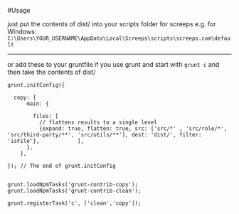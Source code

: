 
#Usage

just put the contents of dist/ into your scripts folder for screeps
e.g. for Windows: ``C:\Users\YOUR_USERNAME\AppData\Local\Screeps\scripts\screeps.com\default``

---

or add these to your gruntfile if you use grunt and start with ``grunt c`` and then take the contents of dist/

    grunt.initConfig({

      copy: {
          main: {

            files: [
              // flattens results to a single level
              {expand: true, flatten: true, src: ['src/*' , 'src/role/*', 'src/third-party/**', 'src/utils/**'], dest: 'dist/', filter: 'isFile'},            ],
          },
        },

    }); // The end of grunt.initConfig


    grunt.loadNpmTasks('grunt-contrib-copy');
    grunt.loadNpmTasks('grunt-contrib-clean');

    grunt.registerTask('c', ['clean','copy']);
